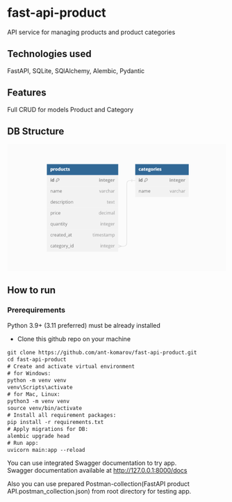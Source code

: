 # fast-api-product

API service for managing products and product categories

## Technologies used

FastAPI, SQLite, SQlAlchemy, Alembic, Pydantic

## Features

Full CRUD for models Product and Category

## DB Structure

![db_structure](images/DB_structure.png)

## How to run

### Prerequirements

Python 3.9+ (3.11 preferred) must be already installed

- Clone this github repo on your machine
``` shell
git clone https://github.com/ant-komarov/fast-api-product.git
cd fast-api-product
# Create and activate virtual environment
# for Windows:
python -m venv venv
venv\Scripts\activate
# for Mac, Linux:
python3 -m venv venv
source venv/bin/activate
# Install all requirement packages:
pip install -r requirements.txt
# Apply migrations for DB:
alembic upgrade head
# Run app:
uvicorn main:app --reload
```
You can use integrated Swagger documentation to try app.  
Swagger documentation available at http://127.0.0.1:8000/docs

Also you can use prepared Postman-collection(FastAPI product API.postman_collection.json) from root directory for testing app.
